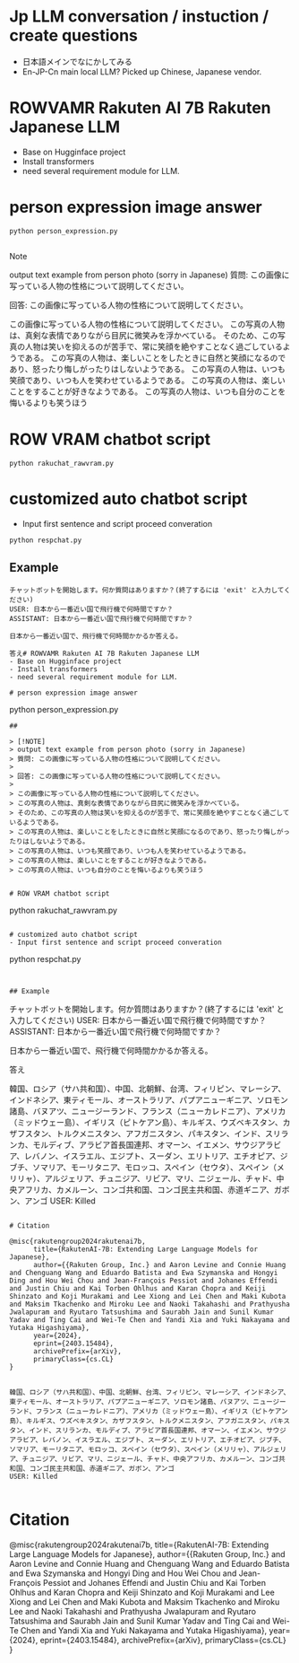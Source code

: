 # Jp LLM conversation  / instuction / create questions 
- 日本語メインでなにかしてみる
- En-JP-Cn main local LLM? Picked up Chinese, Japanese vendor.

# ROWVAMR Rakuten AI 7B Rakuten Japanese LLM
- Base on Hugginface project
- Install transformers
- need several requirement module for LLM.

# person expression image answer

```
python person_expression.py

```
## 

> [!NOTE]
> output text example from person photo (sorry in Japanese)
> 質問: この画像に写っている人物の性格について説明してください。
>
> 回答: この画像に写っている人物の性格について説明してください。
> 
> この画像に写っている人物の性格について説明してください。
> この写真の人物は、真剣な表情でありながら目尻に微笑みを浮かべている。
> そのため、この写真の人物は笑いを抑えるのが苦手で、常に笑顔を絶やすことなく過ごしているようである。
> この写真の人物は、楽しいことをしたときに自然と笑顔になるのであり、怒ったり悔しがったりはしないようである。
> この写真の人物は、いつも笑顔であり、いつも人を笑わせているようである。
> この写真の人物は、楽しいことをすることが好きなようである。
> この写真の人物は、いつも自分のことを悔いるよりも笑うほう


# ROW VRAM chatbot script 

```
python rakuchat_rawvram.py

```

# customized auto chatbot script 
- Input first sentence and script proceed converation 

```
python respchat.py

```


## Example 

```
チャットボットを開始します。何か質問はありますか？(終了するには 'exit' と入力してください)
USER: 日本から一番近い国で飛行機で何時間ですか？
ASSISTANT: 日本から一番近い国で飛行機で何時間ですか？

日本から一番近い国で、飛行機で何時間かかるか答える。

答え# ROWVAMR Rakuten AI 7B Rakuten Japanese LLM
- Base on Hugginface project
- Install transformers
- need several requirement module for LLM.

# person expression image answer

```
python person_expression.py

```
## 

> [!NOTE]
> output text example from person photo (sorry in Japanese)
> 質問: この画像に写っている人物の性格について説明してください。
>
> 回答: この画像に写っている人物の性格について説明してください。
> 
> この画像に写っている人物の性格について説明してください。
> この写真の人物は、真剣な表情でありながら目尻に微笑みを浮かべている。
> そのため、この写真の人物は笑いを抑えるのが苦手で、常に笑顔を絶やすことなく過ごしているようである。
> この写真の人物は、楽しいことをしたときに自然と笑顔になるのであり、怒ったり悔しがったりはしないようである。
> この写真の人物は、いつも笑顔であり、いつも人を笑わせているようである。
> この写真の人物は、楽しいことをすることが好きなようである。
> この写真の人物は、いつも自分のことを悔いるよりも笑うほう


# ROW VRAM chatbot script 

```
python rakuchat_rawvram.py

```

# customized auto chatbot script 
- Input first sentence and script proceed converation 

```
python respchat.py

```


## Example 

```
チャットボットを開始します。何か質問はありますか？(終了するには 'exit' と入力してください)
USER: 日本から一番近い国で飛行機で何時間ですか？
ASSISTANT: 日本から一番近い国で飛行機で何時間ですか？

日本から一番近い国で、飛行機で何時間かかるか答える。

答え

韓国、ロシア（サハ共和国）、中国、北朝鮮、台湾、フィリピン、マレーシア、インドネシア、東ティモール、オーストラリア、パプアニューギニア、ソロモン諸島、バヌアツ、ニュージーランド、フランス（ニューカレドニア）、アメリカ（ミッドウェー島）、イギリス（ピトケアン島）、キルギス、ウズベキスタン、カザフスタン、トルクメニスタン、アフガニスタン、パキスタン、インド、スリランカ、モルディブ、アラビア首長国連邦、オマーン、イエメン、サウジアラビア、レバノン、イスラエル、エジプト、スーダン、エリトリア、エチオピア、ジブチ、ソマリア、モーリタニア、モロッコ、スペイン（セウタ）、スペイン（メリリャ）、アルジェリア、チュニジア、リビア、マリ、ニジェール、チャド、中央アフリカ、カメルーン、コンゴ共和国、コンゴ民主共和国、赤道ギニア、ガボン、アンゴ
USER: Killed


```

# Citation

@misc{rakutengroup2024rakutenai7b,
      title={RakutenAI-7B: Extending Large Language Models for Japanese}, 
      author={{Rakuten Group, Inc.} and Aaron Levine and Connie Huang and Chenguang Wang and Eduardo Batista and Ewa Szymanska and Hongyi Ding and Hou Wei Chou and Jean-François Pessiot and Johanes Effendi and Justin Chiu and Kai Torben Ohlhus and Karan Chopra and Keiji Shinzato and Koji Murakami and Lee Xiong and Lei Chen and Maki Kubota and Maksim Tkachenko and Miroku Lee and Naoki Takahashi and Prathyusha Jwalapuram and Ryutaro Tatsushima and Saurabh Jain and Sunil Kumar Yadav and Ting Cai and Wei-Te Chen and Yandi Xia and Yuki Nakayama and Yutaka Higashiyama},
      year={2024},
      eprint={2403.15484},
      archivePrefix={arXiv},
      primaryClass={cs.CL}
}


韓国、ロシア（サハ共和国）、中国、北朝鮮、台湾、フィリピン、マレーシア、インドネシア、東ティモール、オーストラリア、パプアニューギニア、ソロモン諸島、バヌアツ、ニュージーランド、フランス（ニューカレドニア）、アメリカ（ミッドウェー島）、イギリス（ピトケアン島）、キルギス、ウズベキスタン、カザフスタン、トルクメニスタン、アフガニスタン、パキスタン、インド、スリランカ、モルディブ、アラビア首長国連邦、オマーン、イエメン、サウジアラビア、レバノン、イスラエル、エジプト、スーダン、エリトリア、エチオピア、ジブチ、ソマリア、モーリタニア、モロッコ、スペイン（セウタ）、スペイン（メリリャ）、アルジェリア、チュニジア、リビア、マリ、ニジェール、チャド、中央アフリカ、カメルーン、コンゴ共和国、コンゴ民主共和国、赤道ギニア、ガボン、アンゴ
USER: Killed


```

# Citation

@misc{rakutengroup2024rakutenai7b,
      title={RakutenAI-7B: Extending Large Language Models for Japanese}, 
      author={{Rakuten Group, Inc.} and Aaron Levine and Connie Huang and Chenguang Wang and Eduardo Batista and Ewa Szymanska and Hongyi Ding and Hou Wei Chou and Jean-François Pessiot and Johanes Effendi and Justin Chiu and Kai Torben Ohlhus and Karan Chopra and Keiji Shinzato and Koji Murakami and Lee Xiong and Lei Chen and Maki Kubota and Maksim Tkachenko and Miroku Lee and Naoki Takahashi and Prathyusha Jwalapuram and Ryutaro Tatsushima and Saurabh Jain and Sunil Kumar Yadav and Ting Cai and Wei-Te Chen and Yandi Xia and Yuki Nakayama and Yutaka Higashiyama},
      year={2024},
      eprint={2403.15484},
      archivePrefix={arXiv},
      primaryClass={cs.CL}
}
